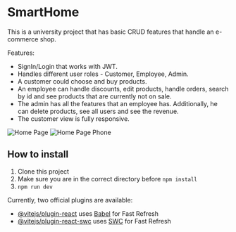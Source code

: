 # SmartHome

This is a university project that has basic CRUD features that handle an e-commerce shop.

Features:

- SignIn/Login that works with JWT.
- Handles different user roles - Customer, Employee, Admin.
- A customer could choose and buy products.
- An employee can handle discounts, edit products, handle orders, search by id and see products that are currently not on sale.
- The admin has all the features that an employee has. Additionally, he can delete products, see all users and see the revenue.
- The customer view is fully responsive.

<img src="https://i.imgur.com/2Am3DIP.png" alt="Home Page"/>
<img src="https://i.imgur.com/bEWLua4.png" alt="Home Page Phone"/>

## How to install

1. Clone this project
2. Make sure you are in the correct directory before `npm install`
3. `npm run dev`

Currently, two official plugins are available:

- [@vitejs/plugin-react](https://github.com/vitejs/vite-plugin-react/blob/main/packages/plugin-react/README.md) uses [Babel](https://babeljs.io/) for Fast Refresh
- [@vitejs/plugin-react-swc](https://github.com/vitejs/vite-plugin-react-swc) uses [SWC](https://swc.rs/) for Fast Refresh

